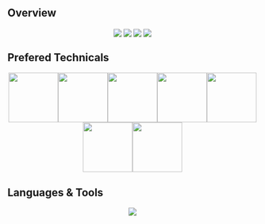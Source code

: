 <div>

## Overview
<div align="center">
  <img align="center" src="http://github-profile-summary-cards.vercel.app/api/cards/repos-per-language?username=girigomh&theme=github" />
  <img align="center" src="http://github-profile-summary-cards.vercel.app/api/cards/most-commit-language?username=girigomh&theme=github" />
  <img align="center" src="http://github-profile-summary-cards.vercel.app/api/cards/productive-time?username=girigomh&theme=github&utcOffset=8" />
  <img align="center" src="http://github-profile-summary-cards.vercel.app/api/cards/stats?username=girigomh&theme=github" />  
</div>
<!-- <br>
  <img align="center" src="https://github-readme-stats.vercel.app/api/top-langs/?username=girigomh&theme=vision-friendly-dark&layout=compact&langs_count=10&hide_title=true"/>
</div>

<br>
<h2 align="center"> Status</h2>
<p align=center>
  <div align=center>
    <a href="#" title="Go to Source">
      <img align="center" width="45%" src="https://github-readme-streak-stats.herokuapp.com/?user=girigomh&theme=radical&border=61dafb&hide_border=true" alt="Mher Grigoryan" />
    </a>
    <a href="#" title="Go to Source">
      <img align="center" width="45%" src="https://github-readme-stats.vercel.app/api?username=girigomh&show_icons=true&theme=radical&border_color=61dafb&hide_border=true" />
    </a>
  </div>
</p> -->

## Prefered Technicals
<p align="center">
  <img src="https://media3.giphy.com/media/ln7z2eWriiQAllfVcn/200w.webp" width="100"><img src="https://i.giphy.com/media/LMt9638dO8dftAjtco/200.webp" width="100"><img src="https://i.giphy.com/media/eNAsjO55tPbgaor7ma/200w.webp" width="100"><img src="https://i.giphy.com/media/VgGthkhUvGgOit7Y9i/200.webp" width="100"><img src="https://media3.giphy.com/media/kdFc8fubgS31b8DsVu/giphy.webp" width="100"><img src="https://i.giphy.com/media/KzJkzjggfGN5Py6nkT/200.webp" width="100"><img src="https://i.giphy.com/media/IdyAQJVN2kVPNUrojM/200.webp" width="100">
</p>

## Languages & Tools
<p align="center">
  <a href="https://skillicons.dev">
    <img src="https://skillicons.dev/icons?i=html,js,ts,css,sass,php,py,react,redux,nextjs,nuxtjs,angular,vue,nodejs,webpack,django,flask,laravel,wordpress,bootstrap,tailwind,jquery,mongodb,mysql,postgres,sqlite,md,nginx,powershell,prisma,vscode,atom,androidstudio,git,github,linux,svg,unity,vercel,heroku,aws,rust,solidity" />
  </a>
</p>
